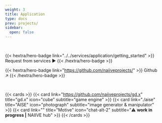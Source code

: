 ```yaml
---
weight: 3
title: Application
type: docs
prev: projects/
sidebar:
  open: false
---
```


<br>

{{< hextra/hero-badge link="../../services/application/getting_started" >}}
Request from services ▶️
{{< /hextra/hero-badge >}}

{{< hextra/hero-badge link="https://github.com/naiiveprojects/" >}}
Github ↗️
{{< /hextra/hero-badge >}}

<br>

{{< cards >}}
  {{< card link="https://github.com/naiiveprojects/gd.x" title="gd.x" icon="cube"  subtitle="game engine" >}}
  {{< card link="./aise" title="AISE" icon="photograph"  subtitle="image generator & manipulator" >}}
  {{< card link="" title="Motive" icon="chat-alt-2"  subtitle="⚠️ **work in progress |** NAIIVE hub" >}}
{{< /cards >}}

